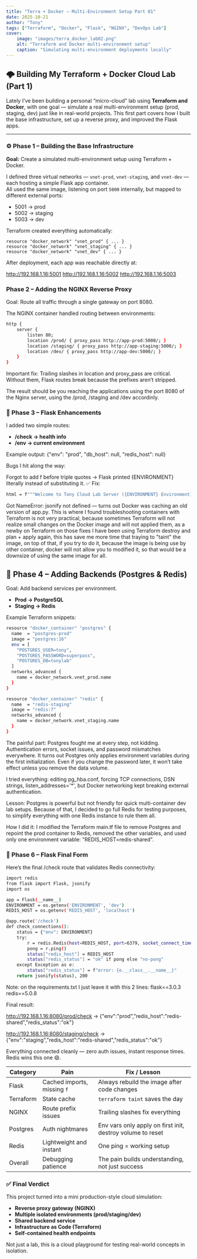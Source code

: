 ```yaml
---
title: "Terra + Docker – Multi-Environment Setup Part 01"
date: 2025-10-21
author: "Tony"
tags: ["Terraform", "Docker", "Flask", "NGINX", "DevOps Lab"]
cover:
    image: "images/terra_docker_lab02.png"
    alt: "Terraform and Docker multi-environment setup"
    caption: "Simulating multi-environment deployments locally"
---
```


## 🌩️ Building My Terraform + Docker Cloud Lab (Part 1)

Lately I’ve been building a personal “micro-cloud” lab using **Terraform and Docker**, with one goal — simulate a real multi-environment setup (prod, staging, dev) just like in real-world projects. This first part covers how I built the base infrastructure, set up a reverse proxy, and improved the Flask apps.

---

### ⚙️ Phase 1 – Building the Base Infrastructure

**Goal:** Create a simulated multi-environment setup using Terraform + Docker.

I defined three virtual networks — `vnet-prod`, `vnet-staging`, and `vnet-dev` — each hosting a simple Flask app container.  
All used the same image, listening on port `5000` internally, but mapped to different external ports:

- 5001 → prod  
- 5002 → staging  
- 5003 → dev  

Terraform created everything automatically:

```hcl
resource "docker_network" "vnet_prod" { ... }
resource "docker_network" "vnet_staging" { ... }
resource "docker_network" "vnet_dev" { ... }
```
After deployment, each app was reachable directly at: 

http://192.168.1.16:5001
http://192.168.1.16:5002
http://192.168.1.16:5003

### Phase 2 – Adding the NGINX Reverse Proxy

Goal: Route all traffic through a single gateway on port 8080.

The NGINX container handled routing between environments:

```bash
http {
    server {
        listen 80;
        location /prod/ { proxy_pass http://app-prod:5000/; }
        location /staging/ { proxy_pass http://app-staging:5000/; }
        location /dev/ { proxy_pass http://app-dev:5000/; }
    }
}
```
Important fix: Trailing slashes in location and proxy_pass are critical.
Without them, Flask routes break because the prefixes aren’t stripped.

The result should be you reaching the applications using the port 8080 of the Nginx server, using the /prod, /staging and /dev accordinly.

### 🐍 Phase 3 – Flask Enhancements

I added two simple routes:

- **/check → health info**
- **/env → current environment**

Example output: {"env": "prod", "db_host": null, "redis_host": null}

Bugs I hit along the way:

Forgot to add f before triple quotes → Flask printed {ENVIRONMENT} literally instead of substituting it.
✅ Fix:
```bash
html = f"""Welcome to Tony Cloud Lab Server ({ENVIRONMENT} Environment)"""
```
Got NameError: jsonify not defined — turns out Docker was caching an old version of app.py. This is where I found troubleshooting containers with Terraform is not very practical, because sometimes Terraform will not realize small changes on the Docker image and will not applied them, as a newby on Terraform on those fixes I have been using Terraform destroy and plan + apply again, this has save me more time that traying to "taint" the image, on top of that, if you try to do it, because the image is being use by other container, docker will not allow you to modified it, so that would be a downsize of using the same image for all. 

## 🧩 Phase 4 – Adding Backends (Postgres & Redis)

Goal: Add backend services per environment.

- **Prod → PostgreSQL**
- **Staging → Redis**

Example Terraform snippets:

```bash
resource "docker_container" "postgres" {
  name  = "postgres-prod"
  image = "postgres:16"
  env = [
    "POSTGRES_USER=tony",
    "POSTGRES_PASSWORD=superpass",
    "POSTGRES_DB=tonylab"
  ]
  networks_advanced {
    name = docker_network.vnet_prod.name
  }
}

resource "docker_container" "redis" {
  name  = "redis-staging"
  image = "redis:7"
  networks_advanced {
    name = docker_network.vnet_staging.name
  }
}
```

The painful part: Postgres fought me at every step, not kidding. Authentication errors, socket issues, and password mismatches everywhere. It turns out Postgres only applies environment variables during the first initialization. Even if you change the password later, it won’t take effect unless you remove the data volume.

I tried everything: editing pg_hba.conf, forcing TCP connections, DSN strings, listen_addresses='*', but Docker networking kept breaking external authentication.

Lesson: Postgres is powerful but not friendly for quick multi-container dev lab setups. Because of that, I decided to go full Redis for testing purposes, to simplify everything with one Redis instance to rule them all.

How I did it: I modified the Terraform main.tf file to remove Postgres and repoint the prod container to Redis, removed the other variables, and used only one environment variable: "REDIS_HOST=redis-shared".

### 🧠 Phase 6 – Flask Final Form

Here’s the final /check route that validates Redis connectivity:

```bash
import redis
from flask import Flask, jsonify
import os

app = Flask(__name__)
ENVIRONMENT = os.getenv('ENVIRONMENT', 'dev')
REDIS_HOST = os.getenv('REDIS_HOST', 'localhost')

@app.route('/check')
def check_connections():
    status = {"env": ENVIRONMENT}
    try:
        r = redis.Redis(host=REDIS_HOST, port=6379, socket_connect_timeout=3)
        pong = r.ping()
        status["redis_host"] = REDIS_HOST
        status["redis_status"] = "ok" if pong else "no-pong"
    except Exception as e:
        status["redis_status"] = f"error: {e.__class__.__name__}"
    return jsonify(status), 200
```
Note: on the requirements.txt I just leave it with this 2 lines: 
flask==3.0.3
redis==5.0.8

Final result: 

http://192.168.1.16:8080/prod/check →
{"env":"prod","redis_host":"redis-shared","redis_status":"ok"}

http://192.168.1.16:8080/staging/check →
{"env":"staging","redis_host":"redis-shared","redis_status":"ok"}

Everything connected cleanly — zero auth issues, instant response times.
Redis wins this one 😄.

| Category | Pain | Fix / Lesson |
|-----------|------|--------------|
| Flask | Cached imports, missing `f` | Always rebuild the image after code changes |
| Terraform | State cache | `terraform taint` saves the day |
| NGINX | Route prefix issues | Trailing slashes fix everything |
| Postgres | Auth nightmares | Env vars only apply on first init, destroy volume to reset |
| Redis | Lightweight and instant | One ping = working setup |
| Overall | Debugging patience | The pain builds understanding, not just success |


### ✅ Final Verdict

This project turned into a mini production-style cloud simulation:

- **Reverse proxy gateway (NGINX)**
- **Multiple isolated environments (prod/staging/dev)**
- **Shared backend service**
- **Infrastructure as Code (Terraform)**
- **Self-contained health endpoints**

Not just a lab, this is a cloud playground for testing real-world concepts in isolation.
